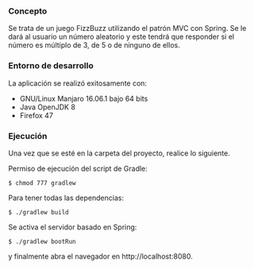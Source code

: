 ### Concepto
Se trata de un juego FizzBuzz utilizando el patrón MVC con Spring. Se le dará al usuario un número aleatorio y este tendrá que responder si el número es múltiplo de 3, de 5 o de ninguno de ellos.

### Entorno de desarrollo
La aplicación se realizó exitosamente con:
- GNU/Linux Manjaro 16.06.1 bajo 64 bits
- Java OpenJDK 8
- Firefox 47

### Ejecución
Una vez que se esté en la carpeta del proyecto, realice lo siguiente.

Permiso de ejecución del script de Gradle:
``` shell
$ chmod 777 gradlew
```

Para tener todas las dependencias:
```shell
$ ./gradlew build
```

Se activa el servidor basado en Spring:
```shell
$ ./gradlew bootRun
```
 y finalmente
abra el navegador en http://localhost:8080.
